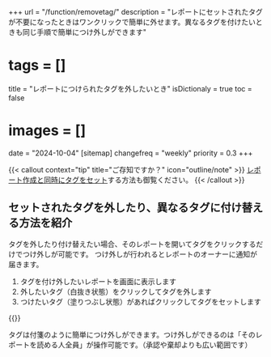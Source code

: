 +++
url = "/function/removetag/"
description = "レポートにセットされたタグが不要になったときはワンクリックで簡単に外せます。異なるタグを付けたいときも同じ手順で簡単につけ外しができます"
# tags = []
title = "レポートにつけられたタグを外したいとき"
isDictionaly = true
toc = false
# images = []
date = "2024-10-04"
[sitemap]
  changefreq = "weekly"
  priority = 0.3
+++

{{< callout context="tip" title="ご存知ですか？" icon="outline/note" >}}
[レポート作成と同時にタグをセット](function/settag/)する方法も御覧ください。
{{< /callout >}}

## セットされたタグを外したり、異なるタグに付け替える方法を紹介

タグを外したり付け替えたい場合、そのレポートを開いてタグをクリックするだけでつけ外しが可能です。
つけ外しが行われるとレポートのオーナーに通知が届きます。

1. タグを付け外したいレポートを画面に表示します
2. 外したいタグ（白抜き状態）をクリックしてタグを外します
3. つけたいタグ（塗りつぶし状態）があればクリックしてタグをセットします

{{<iTablet filename="removeTag" msg="タグの付け外しをクリックするとつけ外しができるよ" alice="pc">}}

タグは付箋のように簡単につけ外しができます。つけ外しができるのは「そのレポートを読める人全員」が操作可能です。（承認や棄却よりも広い範囲です）
